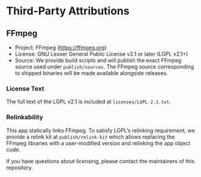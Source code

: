 # Third-Party Attributions

## FFmpeg
- Project: FFmpeg (https://ffmpeg.org)
- License: GNU Lesser General Public License v2.1 or later (LGPL v2.1+)
- Source: We provide build scripts and will publish the exact FFmpeg source used under `publish/sources`. The FFmpeg source corresponding to shipped binaries will be made available alongside releases.

### License Text
The full text of the LGPL v2.1 is included at `licenses/LGPL-2.1.txt`.

### Relinkability
This app statically links FFmpeg. To satisfy LGPL’s relinking requirement, we provide a relink kit at `publish/relink-kit` which allows replacing the FFmpeg libraries with a user-modified version and relinking the app object code.

If you have questions about licensing, please contact the maintainers of this repository.

